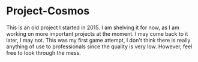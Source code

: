 # Project-Cosmos
This is an old project I started in 2015.
I am shelving it for now, as I am working on more important projects at the moment.
I may come back to it later, I may not.
This was my first game attempt, I don't think there is really anything of use to professionals since the quality is very low.
However, feel free to look through the mess.

